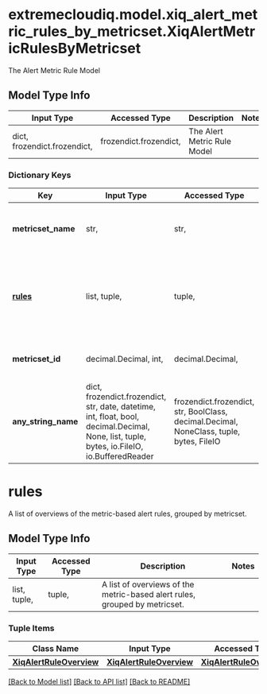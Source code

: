 # extremecloudiq.model.xiq_alert_metric_rules_by_metricset.XiqAlertMetricRulesByMetricset

The Alert Metric Rule Model

## Model Type Info
Input Type | Accessed Type | Description | Notes
------------ | ------------- | ------------- | -------------
dict, frozendict.frozendict,  | frozendict.frozendict,  | The Alert Metric Rule Model | 

### Dictionary Keys
Key | Input Type | Accessed Type | Description | Notes
------------ | ------------- | ------------- | ------------- | -------------
**metricset_name** | str,  | str,  | The human-readable name of the metricset. | 
**[rules](#rules)** | list, tuple,  | tuple,  | A list of overviews of the metric-based alert rules, grouped by metricset. | 
**metricset_id** | decimal.Decimal, int,  | decimal.Decimal,  | The unique identifier of the metricset. | value must be a 64 bit integer
**any_string_name** | dict, frozendict.frozendict, str, date, datetime, int, float, bool, decimal.Decimal, None, list, tuple, bytes, io.FileIO, io.BufferedReader | frozendict.frozendict, str, BoolClass, decimal.Decimal, NoneClass, tuple, bytes, FileIO | any string name can be used but the value must be the correct type | [optional]

# rules

A list of overviews of the metric-based alert rules, grouped by metricset.

## Model Type Info
Input Type | Accessed Type | Description | Notes
------------ | ------------- | ------------- | -------------
list, tuple,  | tuple,  | A list of overviews of the metric-based alert rules, grouped by metricset. | 

### Tuple Items
Class Name | Input Type | Accessed Type | Description | Notes
------------- | ------------- | ------------- | ------------- | -------------
[**XiqAlertRuleOverview**](XiqAlertRuleOverview.md) | [**XiqAlertRuleOverview**](XiqAlertRuleOverview.md) | [**XiqAlertRuleOverview**](XiqAlertRuleOverview.md) |  | 

[[Back to Model list]](../../README.md#documentation-for-models) [[Back to API list]](../../README.md#documentation-for-api-endpoints) [[Back to README]](../../README.md)

